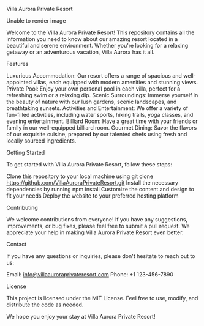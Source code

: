Villa Aurora Private Resort

Unable to render image



Welcome to the Villa Aurora Private Resort! This repository contains all the information you need to know about our amazing resort located in a beautiful and serene environment. Whether you're looking for a relaxing getaway or an adventurous vacation, Villa Aurora has it all.


Features

Luxurious Accommodation: Our resort offers a range of spacious and well-appointed villas, each equipped with modern amenities and stunning views.
Private Pool: Enjoy your own personal pool in each villa, perfect for a refreshing swim or a relaxing dip.
Scenic Surroundings: Immerse yourself in the beauty of nature with our lush gardens, scenic landscapes, and breathtaking sunsets.
Activities and Entertainment: We offer a variety of fun-filled activities, including water sports, hiking trails, yoga classes, and evening entertainment.
Billiard Room: Have a great time with your friends or family in our well-equipped billiard room.
Gourmet Dining: Savor the flavors of our exquisite cuisine, prepared by our talented chefs using fresh and locally sourced ingredients.

Getting Started

To get started with Villa Aurora Private Resort, follow these steps:


Clone this repository to your local machine using git clone https://github.com/VillaAuroraPrivateResort.git
Install the necessary dependencies by running npm install
Customize the content and design to fit your needs
Deploy the website to your preferred hosting platform

Contributing

We welcome contributions from everyone! If you have any suggestions, improvements, or bug fixes, please feel free to submit a pull request. We appreciate your help in making Villa Aurora Private Resort even better.


Contact

If you have any questions or inquiries, please don't hesitate to reach out to us:


Email: info@villaauroraprivateresort.com
Phone: +1 123-456-7890

License

This project is licensed under the MIT License. Feel free to use, modify, and distribute the code as needed.


We hope you enjoy your stay at Villa Aurora Private Resort!
